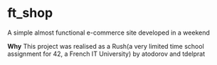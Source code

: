 ft_shop
=======

A simple almost functional e-commerce site developed in a weekend

<strong>Why</strong>
This project was realised as a Rush(a very limited time school assignment for 42, a French IT University) by atodorov and tdelprat
